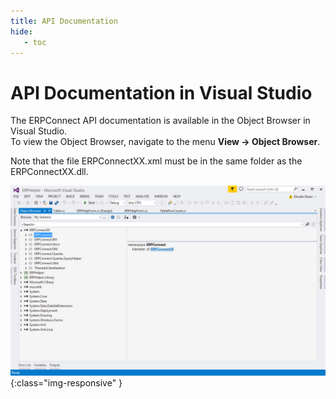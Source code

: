 ```yaml
---
title: API Documentation
hide:
   - toc
---
```


# API Documentation in Visual Studio

The ERPConnect API documentation is available in the Object Browser in Visual Studio.<br>
To view the Object Browser, navigate to the menu **View -> Object Browser**. 

Note that the file ERPConnectXX.xml must be in the same folder as the ERPConnectXX.dll.

![erpconnect-api-object-browser](../assets/images/erpconnect-api-object-browser.png){:class="img-responsive" }
